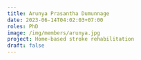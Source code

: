 ```yaml
---
title: Arunya Prasantha Dumunnage
date: 2023-06-14T04:02:03+07:00
roles: PhD
image: /img/members/arunya.jpg
project: Home-based stroke rehabilitation
draft: false
---
```


